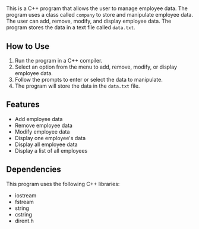 #

This is a C++ program that allows the user to manage employee data. The program uses a class called `company` to store and manipulate employee data. The user can add, remove, modify, and display employee data. The program stores the data in a text file called `data.txt`.

## How to Use

1. Run the program in a C++ compiler.
2. Select an option from the menu to add, remove, modify, or display employee data.
3. Follow the prompts to enter or select the data to manipulate.
4. The program will store the data in the `data.txt` file.

## Features

- Add employee data
- Remove employee data
- Modify employee data
- Display one employee's data
- Display all employee data
- Display a list of all employees

## Dependencies

This program uses the following C++ libraries:

- iostream
- fstream
- string
- cstring
- dirent.h
